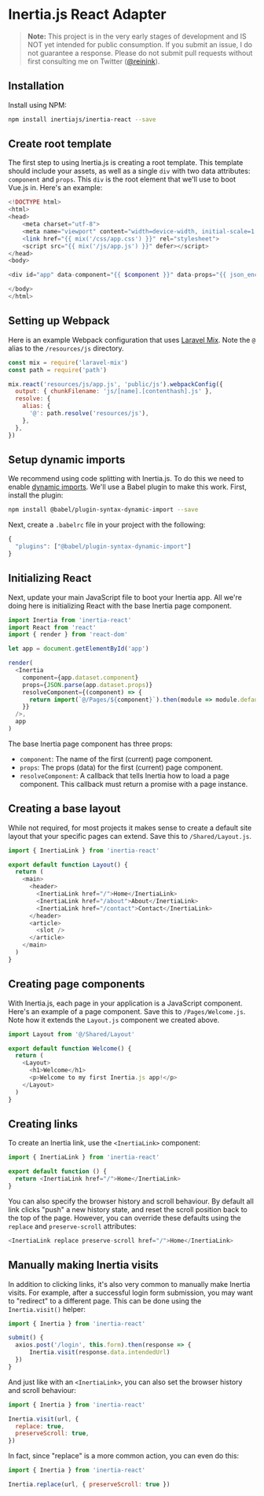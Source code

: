 # Inertia.js React Adapter

> **Note:** This project is in the very early stages of development and IS NOT yet intended for public consumption. If you submit an issue, I do not guarantee a response. Please do not submit pull requests without first consulting me on Twitter ([@reinink](https://twitter.com/reinink)).

## Installation

Install using NPM:

~~~sh
npm install inertiajs/inertia-react --save
~~~

## Create root template

The first step to using Inertia.js is creating a root template. This template should include your assets, as well as a single `div` with two data attributes: `component` and `props`. This `div` is the root element that we'll use to boot Vue.js in. Here's an example:

~~~php
<!DOCTYPE html>
<html>
<head>
    <meta charset="utf-8">
    <meta name="viewport" content="width=device-width, initial-scale=1.0, maximum-scale=1.0">
    <link href="{{ mix('/css/app.css') }}" rel="stylesheet">
    <script src="{{ mix('/js/app.js') }}" defer></script>
</head>
<body>

<div id="app" data-component="{{ $component }}" data-props="{{ json_encode((object) $props) }}"></div>

</body>
</html>
~~~

## Setting up Webpack

Here is an example Webpack configuration that uses [Laravel Mix](https://github.com/JeffreyWay/laravel-mix). Note the `@` alias to the `/resources/js` directory.

~~~js
const mix = require('laravel-mix')
const path = require('path')

mix.react('resources/js/app.js', 'public/js').webpackConfig({
  output: { chunkFilename: 'js/[name].[contenthash].js' },
  resolve: {
    alias: {
      '@': path.resolve('resources/js'),
    },
  },
})
~~~

## Setup dynamic imports

We recommend using code splitting with Inertia.js. To do this we need to enable [dynamic imports](https://github.com/tc39/proposal-dynamic-import). We'll use a Babel plugin to make this work. First, install the plugin:

~~~sh
npm install @babel/plugin-syntax-dynamic-import --save
~~~

Next, create a `.babelrc` file in your project with the following:

~~~js
{
  "plugins": ["@babel/plugin-syntax-dynamic-import"]
}
~~~

## Initializing React

Next, update your main JavaScript file to boot your Inertia app. All we're doing here is initializing React with the base Inertia page component.

~~~js
import Inertia from 'inertia-react'
import React from 'react'
import { render } from 'react-dom'

let app = document.getElementById('app')

render(
  <Inertia
    component={app.dataset.component}
    props={JSON.parse(app.dataset.props)}
    resolveComponent={(component) => {
      return import(`@/Pages/${component}`).then(module => module.default)
    }}
  />,
  app
)
~~~

The base Inertia page component has three props:

- `component`: The name of the first (current) page component.
- `props`: The props (data) for the first (current) page component.
- `resolveComponent`: A callback that tells Inertia how to load a page component. This callback must return a promise with a page instance.

## Creating a base layout

While not required, for most projects it makes sense to create a default site layout that your specific pages can extend. Save this to `/Shared/Layout.js`.

~~~js
import { InertiaLink } from 'inertia-react'

export default function Layout() {
  return (
    <main>
      <header>
        <InertiaLink href="/">Home</InertiaLink>
        <InertiaLink href="/about">About</InertiaLink>
        <InertiaLink href="/contact">Contact</InertiaLink>
      </header>
      <article>
        <slot />
      </article>
    </main>
  )
}
~~~

## Creating page components

With Inertia.js, each page in your application is a JavaScript component. Here's an example of a page component. Save this to `/Pages/Welcome.js`. Note how it extends the `Layout.js` component we created above.

~~~js
import Layout from '@/Shared/Layout'

export default function Welcome() {
  return (
    <Layout>
      <h1>Welcome</h1>
      <p>Welcome to my first Inertia.js app!</p>
    </Layout>
  )
}
~~~

## Creating links

To create an Inertia link, use the `<InertiaLink>` component:

~~~js
import { InertiaLink } from 'inertia-react'

export default function () {
  return <InertiaLink href="/">Home</InertiaLink>
}
~~~

You can also specify the browser history and scroll behaviour. By default all link clicks "push" a new history state, and reset the scroll position back to the top of the page. However, you can override these defaults using the `replace` and `preserve-scroll` attributes:

~~~js
<InertiaLink replace preserve-scroll href="/">Home</InertiaLink>
~~~

## Manually making Inertia visits

In addition to clicking links, it's also very common to manually make Inertia visits. For example, after a successful login form submission, you may want to "redirect" to a different page. This can be done using the `Inertia.visit()` helper:

~~~js
import { Inertia } from 'inertia-react'

submit() {
  axios.post('/login', this.form).then(response => {
      Inertia.visit(response.data.intendedUrl)
  })
}
~~~

And just like with an `<InertiaLink>`, you can also set the browser history and scroll behaviour:

~~~js
import { Inertia } from 'inertia-react'

Inertia.visit(url, {
  replace: true,
  preserveScroll: true,
})
~~~

In fact, since "replace" is a more common action, you can even do this:

~~~js
import { Inertia } from 'inertia-react'

Inertia.replace(url, { preserveScroll: true })
~~~
